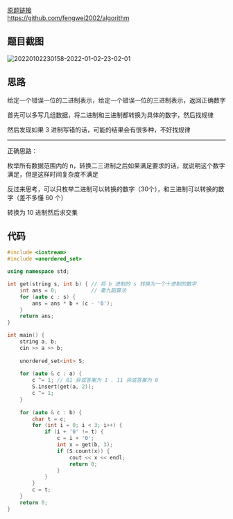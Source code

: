 [原题链接](https://www.acwing.com/problem/content/2060/)  
https://github.com/fengwei2002/algorithm  


## 题目截图

![20220102230158-2022-01-02-23-02-01](https://raw.githubusercontent.com/fengwei2002/Pictures_02/master/images/20220102230158-2022-01-02-23-02-01.png)

## 思路

给定一个错误一位的二进制表示，给定一个错误一位的三进制表示，返回正确数字

首先可以多写几组数据，将二进制和三进制都转换为具体的数字，然后找规律

然后发现如果 3 进制写错的话，可能的结果会有很多种，不好找规律

---

正确思路：

枚举所有数据范围内的 n，转换二三进制之后如果满足要求的话，就说明这个数字满足，但是这样时间复杂度不满足

反过来思考，可以只枚举二进制可以转换的数字（30个），和三进制可以转换的数字（差不多懂 60 个）

转换为 10 进制然后求交集

## 代码

``` cpp 
#include <iostream>
#include <unordered_set>

using namespace std;

int get(string s, int b) { // 将 b 进制的 s 转换为一个十进制的数字
    int ans = 0;           // 秦九韶算法
    for (auto c : s) {
        ans = ans * b + (c - '0');
    }
    return ans;
}

int main() {
    string a, b;
    cin >> a >> b;
    
    unordered_set<int> S;
    
    for (auto & c : a) {
        c ^= 1; // 01 异或答案为 1 . 11 异或答案为 0
        S.insert(get(a, 2));
        c ^= 1;
    }
    
    for (auto & c : b) {
        char t = c;
        for (int i = 0; i < 3; i++) {
            if (i + '0' != t) {
                c = i + '0';
                int x = get(b, 3);
                if (S.count(x)) {
                    cout << x << endl;
                    return 0;
                }
            }
        }
        c = t;
    }
    return 0;
}
```

``` go

```
